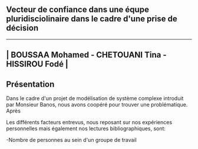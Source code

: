 Vecteur de confiance dans une équpe pluridisciolinaire dans le cadre d'une prise de décision
----------
---------------------------------------------------
| BOUSSAA Mohamed - CHETOUANI Tina - HISSIROU Fodé |
--------------------------------------------------


## Présentation
Dans le cadre d'un projet de modélisation de système complexe introduit par Monsieur Banos, nous avons coopéré pour trouver une problématique. 
Après 

Les différents facteurs entrevus, nous reposant sur nos expériences personnelles mais également nos lectures bibliographiques, sont:

-Nombre de personnes au sein d'un groupe de travail